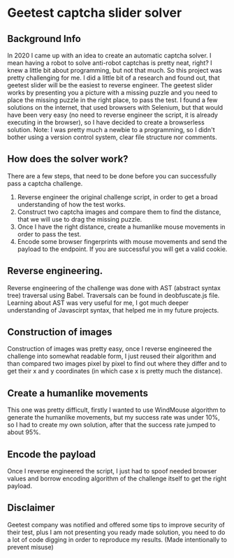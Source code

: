 # Geetest captcha slider solver
## Background Info
In 2020 I came up with an idea to create an automatic captcha solver. I mean having a robot to solve anti-robot captchas is pretty neat, right? I knew a little bit about programming, but not that much. So this project was pretty challenging for me.
I did a little bit of a research and found out, that geetest slider will be the easiest to reverse engineer. The geetest slider works by presenting you a picture with a missing puzzle and you need to place the missing puzzle in the right place, to pass the test. I found a few solutions on the internet, that used browsers with Selenium, but that would have been very easy (no need to reverse engineer the script, it is already executing in the browser), so I have decided to create a browserless solution.
Note: I was pretty much a newbie to a programming, so I didn't bother using a version control system, clear file structure nor comments.

## How does the solver work?
There are a few steps, that need to be done before you can successfully pass a captcha challenge.
1. Reverse engineer the original challenge script, in order to get a broad understanding of how the test works.
2. Construct two captcha images and compare them to find the distance, that we will use to drag the missing puzzle.
3. Once I have the right distance, create a humanlike mouse movements in order to pass the test.
4. Encode some browser fingerprints with mouse movements and send the payload to the endpoint. If you are successful you will get a valid cookie.

## Reverse engineering.
Reverse engineering of the challenge was done with AST (abstract syntax tree) traversal using Babel. Traversals can be found in deobfuscate.js file. Learning about AST was very useful for me, I got much deeper understanding of Javascirpt syntax, that helped me in my future projects.

## Construction of images
Construction of images was pretty easy, once I reverse engineered the challenge into somewhat readable form, I just reused their algorithm and than compared two images pixel by pixel to find out where they differ and to get their x and y coordinates (in which case x is pretty much the distance).

## Create a humanlike movements
This one was pretty difficult, firstly I wanted to use WindMouse algorithm to generate the humanlike movements, but my success rate was under 10%, so I had to create my own solution, after that the success rate jumped to about 95%.

## Encode the payload
Once I reverse engineered the script, I just had to spoof needed browser values and borrow encoding algorithm of the challenge itself to get the right payload.

## Disclaimer
Geetest company was notified and offered some tips to improve security of their test, plus I am not presenting you ready made solution, you need to do a lot of code digging in order to reproduce my results. (Made intentionally to prevent misuse)
